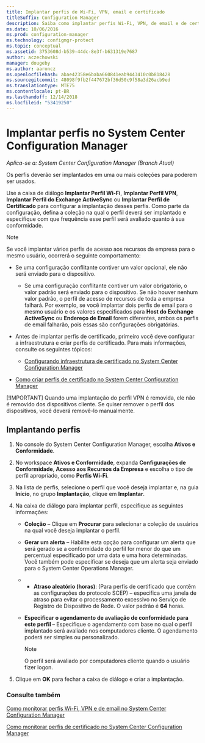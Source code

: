 ```yaml
---
title: Implantar perfis de Wi-Fi, VPN, email e certificado
titleSuffix: Configuration Manager
description: Saiba como implantar perfis Wi-Fi, VPN, de email e de certificado no System Center Configuration Manager.
ms.date: 10/06/2016
ms.prod: configuration-manager
ms.technology: configmgr-protect
ms.topic: conceptual
ms.assetid: 3753608d-b539-44dc-8e3f-b631319e7687
author: aczechowski
manager: dougeby
ms.author: aaroncz
ms.openlocfilehash: abae42358e6baba660841eab9443410c0b818428
ms.sourcegitcommit: 48098f9fb2f447672bf36d50c9f58a3d26acb9ed
ms.translationtype: MTE75
ms.contentlocale: pt-BR
ms.lasthandoff: 12/14/2018
ms.locfileid: "53419250"
---
```

# <a name="deploy-profiles-in-system-center-configuration-manager"></a>Implantar perfis no System Center Configuration Manager

*Aplica-se a: System Center Configuration Manager (Branch Atual)*

Os perfis deverão ser implantados em uma ou mais coleções para poderem ser usados.  

 Use a caixa de diálogo **Implantar Perfil Wi-Fi**, **Implantar Perfil VPN**, **Implantar Perfil do Exchange ActiveSync** ou **Implantar Perfil de Certificado** para configurar a implantação desses perfis. Como parte da configuração, defina a coleção na qual o perfil deverá ser implantado e especifique com que frequência esse perfil será avaliado quanto à sua conformidade.  

> [!NOTE]
>  Se você implantar vários perfis de acesso aos recursos da empresa para o mesmo usuário, ocorrerá o seguinte comportamento:  
> 
> - Se uma configuração conflitante contiver um valor opcional, ele não será enviado para o dispositivo.  
>   -   Se uma configuração conflitante contiver um valor obrigatório, o valor padrão será enviado para o dispositivo. Se não houver nenhum valor padrão, o perfil de acesso de recursos de toda a empresa falhará. Por exemplo, se você implantar dois perfis de email para o mesmo usuário e os valores especificados para **Host do Exchange ActiveSync** ou **Endereço de Email** forem diferentes, ambos os perfis de email falharão, pois essas são configurações obrigatórias.  
> 
> - Antes de implantar perfis de certificado, primeiro você deve configurar a infraestrutura e criar perfis de certificado. Para mais informações, consulte os seguintes tópicos:  
> 
>   -   [Configurando infraestrutura de certificado no System Center Configuration Manager](certificate-infrastructure.md)  
> - [Como criar perfis de certificado no System Center Configuration Manager](create-certificate-profiles.md)    
> 
> [!IMPORTANT]
>  Quando uma implantação do perfil VPN é removida, ele não é removido dos dispositivos cliente. Se quiser remover o perfil dos dispositivos, você deverá removê-lo manualmente.

## <a name="deploying--profiles"></a>Implantando perfis  


1.  No console do System Center Configuration Manager, escolha **Ativos e Conformidade**.  

2.  No workspace **Ativos e Conformidade**, expanda **Configurações de Conformidade**, **Acesso aos Recursos da Empresa** e escolha o tipo de perfil apropriado, como **Perfis Wi-Fi**.  

3.  Na lista de perfis, selecione o perfil que você deseja implantar e, na guia **Início**, no grupo **Implantação**, clique em **Implantar**.  

4.  Na caixa de diálogo para implantar perfil, especifique as seguintes informações:  

    -   **Coleção** – Clique em **Procurar** para selecionar a coleção de usuários na qual você deseja implantar o perfil.  

    -   **Gerar um alerta** – Habilite esta opção para configurar um alerta que será gerado se a conformidade do perfil for menor do que um percentual especificado por uma data e uma hora determinadas. Você também pode especificar se deseja que um alerta seja enviado para o System Center Operations Manager.  

    -   -   **Atraso aleatório (horas)**: (Para perfis de certificado que contêm as configurações do protocolo SCEP) – especifica uma janela de atraso para evitar o processamento excessivo no Serviço de Registro de Dispositivo de Rede. O valor padrão é **64** horas.  

    -   **Especificar o agendamento de avaliação de conformidade para este perfil <type>** – Especifique o agendamento com base no qual o perfil implantado será avaliado nos computadores cliente. O agendamento poderá ser simples ou personalizado.  

        > [!NOTE]  
        >  O perfil será avaliado por computadores cliente quando o usuário fizer logon.  

5.  Clique em **OK** para fechar a caixa de diálogo e criar a implantação.

### <a name="see-also"></a>Consulte também  

[Como monitorar perfis Wi-Fi, VPN e de email no System Center Configuration Manager](monitor-wifi-email-vpn-profiles.md)

[Como monitorar perfis de certificado no System Center Configuration Manager](monitor-certificate-profiles.md)
